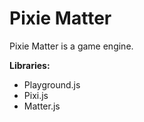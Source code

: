 # Pixie Matter
Pixie Matter is a game engine.

**Libraries:**  
- Playground.js
- Pixi.js
- Matter.js
